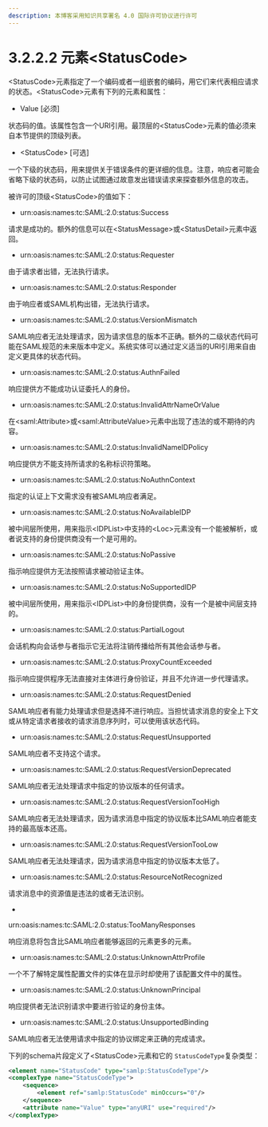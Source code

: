 ```yaml
---
description: 本博客采用知识共享署名 4.0 国际许可协议进行许可
---
```


# 3.2.2.2 元素\<StatusCode\>

\<StatusCode\>元素指定了一个编码或者一组嵌套的编码，用它们来代表相应请求的状态。\<StatusCode\>元素有下列的元素和属性：

+ Value [必须]

状态码的值。该属性包含一个URI引用。最顶层的\<StatusCode\>元素的值必须来自本节提供的顶级列表。

+ \<StatusCode\> [可选]

一个下级的状态码，用来提供关于错误条件的更详细的信息。注意，响应者可能会省略下级的状态码，以防止试图通过故意发出错误请求来探查额外信息的攻击。

被许可的顶级\<StatusCode\>的值如下：

+ urn:oasis:names:tc:SAML:2.0:status:Success

请求是成功的。额外的信息可以在\<StatusMessage\>或\<StatusDetail\>元素中返回。

+ urn:oasis:names:tc:SAML:2.0:status:Requester

由于请求者出错，无法执行请求。

+ urn:oasis:names:tc:SAML:2.0:status:Responder

由于响应者或SAML机构出错，无法执行请求。

+ urn:oasis:names:tc:SAML:2.0:status:VersionMismatch

SAML响应者无法处理请求，因为请求信息的版本不正确。额外的二级状态代码可能在SAML规范的未来版本中定义。系统实体可以通过定义适当的URI引用来自由定义更具体的状态代码。

+ urn:oasis:names:tc:SAML:2.0:status:AuthnFailed

响应提供方不能成功认证委托人的身份。

+ urn:oasis:names:tc:SAML:2.0:status:InvalidAttrNameOrValue

在\<saml:Attribute\>或\<saml:AttributeValue\>元素中出现了违法的或不期待的内容。

+ urn:oasis:names:tc:SAML:2.0:status:InvalidNameIDPolicy

响应提供方不能支持所请求的名称标识符策略。

+ urn:oasis:names:tc:SAML:2.0:status:NoAuthnContext

指定的认证上下文需求没有被SAML响应者满足。

+ urn:oasis:names:tc:SAML:2.0:status:NoAvailableIDP

被中间层所使用，用来指示\<IDPList\>中支持的\<Loc\>元素没有一个能被解析，或者说支持的身份提供商没有一个是可用的。

+ urn:oasis:names:tc:SAML:2.0:status:NoPassive

指示响应提供方无法按照请求被动验证主体。

+ urn:oasis:names:tc:SAML:2.0:status:NoSupportedIDP

被中间层所使用，用来指示\<IDPList\>中的身份提供商，没有一个是被中间层支持的。

+ urn:oasis:names:tc:SAML:2.0:status:PartialLogout

会话机构向会话参与者指示它无法将注销传播给所有其他会话参与者。

+ urn:oasis:names:tc:SAML:2.0:status:ProxyCountExceeded

指示响应提供程序无法直接对主体进行身份验证，并且不允许进一步代理请求。

+ urn:oasis:names:tc:SAML:2.0:status:RequestDenied

SAML响应者有能力处理请求但是选择不进行响应。当担忧请求消息的安全上下文或从特定请求者接收的请求消息序列时，可以使用该状态代码。

+ urn:oasis:names:tc:SAML:2.0:status:RequestUnsupported

SAML响应者不支持这个请求。

+ urn:oasis:names:tc:SAML:2.0:status:RequestVersionDeprecated

SAML响应者无法处理请求中指定的协议版本的任何请求。

+ urn:oasis:names:tc:SAML:2.0:status:RequestVersionTooHigh

SAML响应者无法处理请求，因为请求消息中指定的协议版本比SAML响应者能支持的最高版本还高。

+ urn:oasis:names:tc:SAML:2.0:status:RequestVersionTooLow

SAML响应者无法处理请求，因为请求消息中指定的协议版本太低了。

+ urn:oasis:names:tc:SAML:2.0:status:ResourceNotRecognized

请求消息中的资源值是违法的或者无法识别。

+ 
urn:oasis:names:tc:SAML:2.0:status:TooManyResponses

响应消息将包含比SAML响应者能够返回的元素更多的元素。

+ urn:oasis:names:tc:SAML:2.0:status:UnknownAttrProfile

一个不了解特定属性配置文件的实体在显示时却使用了该配置文件中的属性。

+ urn:oasis:names:tc:SAML:2.0:status:UnknownPrincipal

响应提供者无法识别请求中要进行验证的身份主体。

+ urn:oasis:names:tc:SAML:2.0:status:UnsupportedBinding

SAML响应者无法使用请求中指定的协议绑定来正确的完成请求。

下列的schema片段定义了\<StatusCode\>元素和它的 ```StatusCodeType```复杂类型：

```xml
<element name="StatusCode" type="samlp:StatusCodeType"/>
<complexType name="StatusCodeType">
    <sequence>
        <element ref="samlp:StatusCode" minOccurs="0"/>
    </sequence>
    <attribute name="Value" type="anyURI" use="required"/>
</complexType>
```
